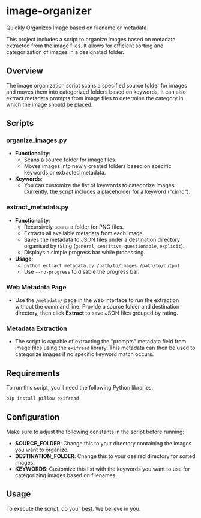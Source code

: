 # image-organizer
Quickly Organizes Image based on filename or metadata

This project includes a script to organize images based on metadata extracted from the image files. It allows for efficient sorting and categorization of images in a designated folder.

## Overview

The image organization script scans a specified source folder for images and moves them into categorized folders based on keywords. It can also extract metadata prompts from image files to determine the category in which the image should be placed.

## Scripts

### organize_images.py

- **Functionality**: 
  - Scans a source folder for image files.
  - Moves images into newly created folders based on specific keywords or extracted metadata.
- **Keywords**: 
  - You can customize the list of keywords to categorize images. Currently, the script includes a placeholder for a keyword ("cirno").

### extract_metadata.py

- **Functionality**:
  - Recursively scans a folder for PNG files.
  - Extracts all available metadata from each image.
  - Saves the metadata to JSON files under a destination directory organised by rating (`general`, `sensitive`, `questionable`, `explicit`).
  - Displays a simple progress bar while processing.
- **Usage**:
  - `python extract_metadata.py /path/to/images /path/to/output`
  - Use `--no-progress` to disable the progress bar.

### Web Metadata Page

- Use the `/metadata/` page in the web interface to run the extraction
  without the command line. Provide a source folder and destination directory,
  then click **Extract** to save JSON files grouped by rating.

### Metadata Extraction

- The script is capable of extracting the "prompts" metadata field from image files using the `exifread` library. This metadata can then be used to categorize images if no specific keyword match occurs.

## Requirements

To run this script, you'll need the following Python libraries:

```bash
pip install pillow exifread
```

## Configuration

Make sure to adjust the following constants in the script before running:

- **SOURCE_FOLDER**: Change this to your directory containing the images you want to organize.
- **DESTINATION_FOLDER**: Change this to your desired directory for sorted images.
- **KEYWORDS**: Customize this list with the keywords you want to use for categorizing images based on filenames.

## Usage

To execute the script, do your best. We believe in you.

